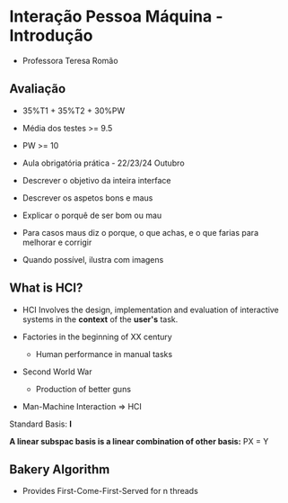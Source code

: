 # Interação Pessoa Máquina - Introdução

- Professora Teresa Romão

## Avaliação

- 35%T1 + 35%T2 + 30%PW

- Média dos testes >= 9.5
- PW >= 10

- Aula obrigatória prática - 22/23/24 Outubro

- Descrever o objetivo da inteira interface
- Descrever os aspetos bons e maus
- Explicar o porquê de ser bom ou mau
- Para casos maus diz o porque, o que achas, e o que farias para melhorar e corrigir
- Quando possível, ilustra com imagens

## What is HCI?

- HCI Involves the design, implementation and evaluation of interactive systems in the **context** of the **user's** task.

- Factories in the beginning of XX century
  - Human performance in manual tasks
- Second World War
  - Production of better guns
- Man-Machine Interaction => HCI

Standard Basis: **I**

**A linear subspac basis is a linear combination of other basis:** PX = Y

## Bakery Algorithm

- Provides First-Come-First-Served for n threads
